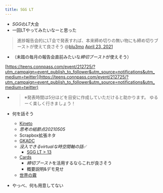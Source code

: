 ```yaml
---
title: SGG LT
---
```


* *SGG*の*LT*大会
* 一回LTやってみたいなーと思った

 > 
 > 進捗報告会的にLT会で発表すれば、本来締め切りの無い物にも締め切りブーストが使えて良さそう
 > @[blu3mo](blu3mo.md) [April 23, 2021](https://twitter.com/blu3mo/status/1385551111449239552?ref_src=twsrc%5Etfw)

* （未踏の毎月の報告会直前みたいな*締切ブースト*が使えそう）

[https://teens.connpass.com/event/212725/?utm_campaign=event_publish_to_follower&utm_source=notifications&utm_medium=twitter](https://teens.connpass.com/event/212725/?utm_campaign=event_publish_to_follower&utm_source=notifications&utm_medium=twitter)

* 
   > 
   > ※発表時間は5分ほどを目安に作成していただけると助かります。 ゆるーく楽しく行きましょう！

* 何を話そう
  
  * [Kineto](kineto.md)
  * *思考の結節点20210505*
  * Scrapbox拡張ネタ
  * [GKADC](GKADC.md)
  * *没入できるvirtualな時空間軸の話*✅
    * [SGG LT > 13](SGG%20LT.md#13)
  * [Cards](Cards.md)
    * *締切ブースト*を活用するならこれが良さそう
    * 概要説明&デモ見せ
  * [世界の霧](%E4%B8%96%E7%95%8C%E3%81%AE%E9%9C%A7.md)
* やっべ、何も用意してない
